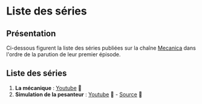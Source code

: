 # Liste des séries

## Présentation

Ci-dessous figurent la liste des séries publiées sur la chaîne [Mecanica](https://www.youtube.com/c/MecanicaScience) dans l'ordre de la parution de leur premier épisode.

## Liste des séries
  1. **La mécanique** : [Youtube](https://www.youtube.com/playlist?list=PL_WaeX49cNxmG39owToLyA9CDDtFJzOA-) :movie_camera:
  1. **Simulation de la pesanteur** : [Youtube](https://www.youtube.com/playlist?list=PL_WaeX49cNxlMdOAalVT3WzpQeEdCOivH) :movie_camera:   -   [Source](https://github.com/xam4lor/Mecanica/tree/master/Series/0_Simulation_de_la_pesanteur) :file_folder:
